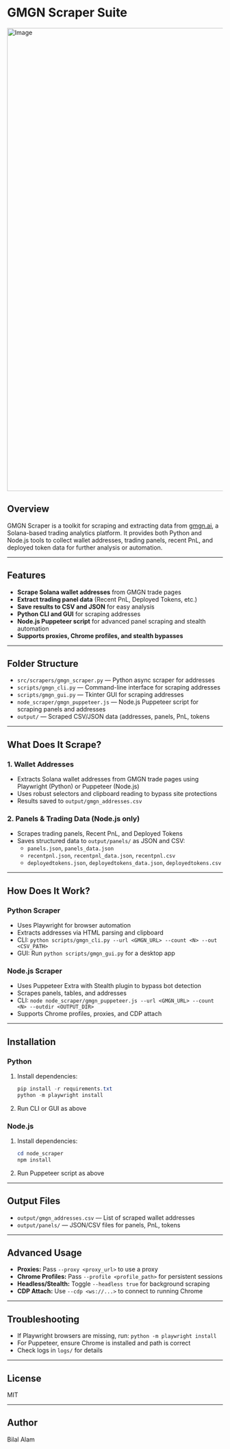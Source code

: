 # GMGN Scraper Suite
<img width="1919" height="1080" alt="Image" src="https://github.com/user-attachments/assets/ef877637-e83a-4bb1-bfec-c177e18f5dc7" />

## Overview
GMGN Scraper is a toolkit for scraping and extracting data from [gmgn.ai](https://gmgn.ai), a Solana-based trading analytics platform. It provides both Python and Node.js tools to collect wallet addresses, trading panels, recent PnL, and deployed token data for further analysis or automation.

---

## Features
- **Scrape Solana wallet addresses** from GMGN trade pages
- **Extract trading panel data** (Recent PnL, Deployed Tokens, etc.)
- **Save results to CSV and JSON** for easy analysis
- **Python CLI and GUI** for scraping addresses
- **Node.js Puppeteer script** for advanced panel scraping and stealth automation
- **Supports proxies, Chrome profiles, and stealth bypasses**

---

## Folder Structure
- `src/scrapers/gmgn_scraper.py` — Python async scraper for addresses
- `scripts/gmgn_cli.py` — Command-line interface for scraping addresses
- `scripts/gmgn_gui.py` — Tkinter GUI for scraping addresses
- `node_scraper/gmgn_puppeteer.js` — Node.js Puppeteer script for scraping panels and addresses
- `output/` — Scraped CSV/JSON data (addresses, panels, PnL, tokens

---

## What Does It Scrape?
### 1. **Wallet Addresses**
- Extracts Solana wallet addresses from GMGN trade pages using Playwright (Python) or Puppeteer (Node.js)
- Uses robust selectors and clipboard reading to bypass site protections
- Results saved to `output/gmgn_addresses.csv`

### 2. **Panels & Trading Data** (Node.js only)
- Scrapes trading panels, Recent PnL, and Deployed Tokens
- Saves structured data to `output/panels/` as JSON and CSV:
  - `panels.json`, `panels_data.json`
  - `recentpnl.json`, `recentpnl_data.json`, `recentpnl.csv`
  - `deployedtokens.json`, `deployedtokens_data.json`, `deployedtokens.csv`

---

## How Does It Work?
### Python Scraper
- Uses Playwright for browser automation
- Extracts addresses via HTML parsing and clipboard
- CLI: `python scripts/gmgn_cli.py --url <GMGN_URL> --count <N> --out <CSV_PATH>`
- GUI: Run `python scripts/gmgn_gui.py` for a desktop app

### Node.js Scraper
- Uses Puppeteer Extra with Stealth plugin to bypass bot detection
- Scrapes panels, tables, and addresses
- CLI: `node node_scraper/gmgn_puppeteer.js --url <GMGN_URL> --count <N> --outdir <OUTPUT_DIR>`
- Supports Chrome profiles, proxies, and CDP attach

---

## Installation
### Python
1. Install dependencies:
   ```powershell
   pip install -r requirements.txt
   python -m playwright install
   ```
2. Run CLI or GUI as above

### Node.js
1. Install dependencies:
   ```powershell
   cd node_scraper
   npm install
   ```
2. Run Puppeteer script as above

---

## Output Files
- `output/gmgn_addresses.csv` — List of scraped wallet addresses
- `output/panels/` — JSON/CSV files for panels, PnL, tokens

---

## Advanced Usage
- **Proxies:** Pass `--proxy <proxy_url>` to use a proxy
- **Chrome Profiles:** Pass `--profile <profile_path>` for persistent sessions
- **Headless/Stealth:** Toggle `--headless true` for background scraping
- **CDP Attach:** Use `--cdp <ws://...>` to connect to running Chrome

---

## Troubleshooting
- If Playwright browsers are missing, run: `python -m playwright install`
- For Puppeteer, ensure Chrome is installed and path is correct
- Check logs in `logs/` for details

---

## License
MIT

---

## Author
Bilal Alam
